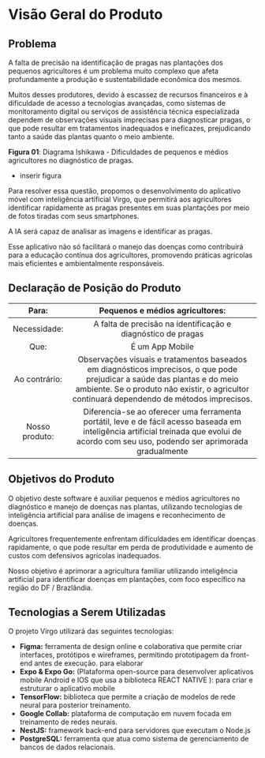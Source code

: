 # Visão Geral do Produto

## Problema

A falta de precisão na identificação de pragas nas plantações dos pequenos agricultores é um problema muito complexo que afeta profundamente a produção e sustentabilidade econômica dos mesmos.

Muitos desses produtores, devido à escassez de recursos financeiros e à dificuldade de acesso a tecnologias avançadas, como sistemas de monitoramento digital ou serviços de assistência técnica especializada dependem de observações visuais imprecisas para diagnosticar pragas, o que pode resultar em tratamentos inadequados e ineficazes, prejudicando tanto a saúde das plantas quanto o meio ambiente.

**Figura 01**: Diagrama Ishikawa - Dificuldades de pequenos e médios agricultores no diagnóstico de pragas.

- inserir figura

Para resolver essa questão, propomos o desenvolvimento do aplicativo móvel com inteligência artificial Virgo, que permitirá aos agricultores identificar rapidamente as pragas presentes em suas plantações por meio de fotos tiradas com seus smartphones.

A IA será capaz de analisar as imagens e identificar as pragas.

Esse aplicativo não só facilitará o manejo das doenças como contribuirá para a educação contínua dos agricultores, promovendo práticas agrícolas mais eficientes e ambientalmente responsáveis.

## Declaração de Posição do Produto

|     Para:      |                                                                                             Pequenos e médios agricultores:                                                                                              |
| :------------: | :----------------------------------------------------------------------------------------------------------------------------------------------------------------------------------------------------------------------: |
|  Necessidade:  |                                                                               A falta de precisão na identificação e diagnóstico de pragas                                                                               |
|      Que:      |                                                                                                     É um App Mobile                                                                                                      |
| Ao contrário:  | Observações visuais e tratamentos baseados em diagnósticos imprecisos, o que pode prejudicar a saúde das plantas e do meio ambiente. Se o produto não existir, o agricultor continuará dependendo de métodos imprecisos. |
| Nosso produto: |               Diferencia-se ao oferecer uma ferramenta portátil, leve e de fácil acesso baseada em inteligência artificial treinada que evolui de acordo com seu uso, podendo ser aprimorada gradualmente                |

## Objetivos do Produto

O objetivo deste software é auxiliar pequenos e médios agricultores no diagnóstico e manejo de doenças nas plantas, utilizando tecnologias de inteligência artificial para análise de imagens e reconhecimento de doenças.

Agricultores frequentemente enfrentam dificuldades em identificar doenças rapidamente, o que pode resultar em perda de produtividade e aumento de custos com defensivos agrícolas inadequados.

Nosso objetivo é aprimorar a agricultura familiar utilizando inteligência artificial para identificar doenças em plantações, com foco específico na região do DF / Brazlândia.

## Tecnologias a Serem Utilizadas

O projeto Virgo utilizará das seguintes tecnologias:

- **Figma:** ferramenta de design online e colaborativa que permite criar interfaces, protótipos e wireframes, permitindo prototipagem da front-end antes de execução. para elaborar
- **Expo & Expo Go:** (Plataforma open-source para desenvolver aplicativos mobile Android e IOS que usa a biblioteca REACT NATIVE ): para criar e estruturar o aplicativo mobile
- **TensorFlow:** biblioteca que permite a criação de modelos de rede neural para posterior treinamento.
- **Google Collab:** plataforma de computação em nuvem focada em treinamento de redes neurais.
- **NestJS:** framework back-end para servidores que executam o Node.js
- **PostgreSQL:** ferramenta que atua como sistema de gerenciamento de bancos de dados relacionais.
